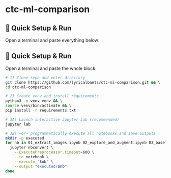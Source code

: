 # ctc-ml-comparison
## 🚀 Quick Setup & Run

Open a terminal and paste everything below:

## 🚀 Quick Setup & Run

Open a terminal and paste the whole block:

```bash
# 1) Clone repo and enter directory
git clone https://github.com/lyricalbants/ctc-ml-comparison.git && \
cd ctc-ml-comparison

# 2) Create venv and install requirements
python3 -m venv venv && \
source venv/bin/activate && \
pip install -r requirements.txt

# 3A) Launch interactive Jupyter Lab (recommended)
jupyter lab

# 3B) —or— programmatically execute all notebooks and save outputs
mkdir -p executed
for nb in 01_extract_images.ipynb 02_explore_and_augment.ipynb 03_baseline_models.ipynb 04_cnn_training.ipynb; do
  jupyter nbconvert \
    --ExecutePreprocessor.timeout=600 \
    --to notebook \
    --execute "$nb" \
    --output "executed/$nb"
done

